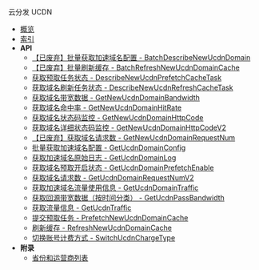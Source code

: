 <div class="sidebar_title icon__ucdn">云分发 UCDN</div>

- [概览](api/ucdn-api/README.md)
- [索引](api/ucdn-api/index.md)
- **API**
    - [【已废弃】批量获取加速域名配置 - BatchDescribeNewUcdnDomain](api/ucdn-api/batch_describe_new_ucdn_domain)
    - [【已废弃】批量刷新缓存 - BatchRefreshNewUcdnDomainCache](api/ucdn-api/batch_refresh_new_ucdn_domain_cache)
    - [获取预取任务状态 - DescribeNewUcdnPrefetchCacheTask](api/ucdn-api/describe_new_ucdn_prefetch_cache_task)
    - [获取域名刷新任务状态 - DescribeNewUcdnRefreshCacheTask](api/ucdn-api/describe_new_ucdn_refresh_cache_task)
    - [获取域名带宽数据 - GetNewUcdnDomainBandwidth](api/ucdn-api/get_new_ucdn_domain_bandwidth)
    - [获取域名命中率 - GetNewUcdnDomainHitRate](api/ucdn-api/get_new_ucdn_domain_hit_rate)
    - [获取域名状态码监控 - GetNewUcdnDomainHttpCode](api/ucdn-api/get_new_ucdn_domain_http_code)
    - [获取域名详细状态码监控 - GetNewUcdnDomainHttpCodeV2](api/ucdn-api/get_new_ucdn_domain_http_code_v2)
    - [【已废弃】获取域名请求数 - GetNewUcdnDomainRequestNum](api/ucdn-api/get_new_ucdn_domain_request_num)
    - [批量获取加速域名配置 - GetUcdnDomainConfig](api/ucdn-api/get_ucdn_domain_config)
    - [获取加速域名原始日志 - GetUcdnDomainLog](api/ucdn-api/get_ucdn_domain_log)
    - [获取域名预取开启状态 - GetUcdnDomainPrefetchEnable](api/ucdn-api/get_ucdn_domain_prefetch_enable)
    - [获取域名请求数 - GetUcdnDomainRequestNumV2](api/ucdn-api/get_ucdn_domain_request_num_v2)
    - [获取加速域名流量使用信息 - GetUcdnDomainTraffic](api/ucdn-api/get_ucdn_domain_traffic)
    - [获取回源带宽数据（按时间分类） - GetUcdnPassBandwidth](api/ucdn-api/get_ucdn_pass_bandwidth)
    - [获取流量信息 - GetUcdnTraffic](api/ucdn-api/get_ucdn_traffic)
    - [提交预取任务 - PrefetchNewUcdnDomainCache](api/ucdn-api/prefetch_new_ucdn_domain_cache)
    - [刷新缓存 - RefreshNewUcdnDomainCache](api/ucdn-api/refresh_new_ucdn_domain_cache)
    - [切换账号计费方式 - SwitchUcdnChargeType](api/ucdn-api/switch_ucdn_charge_type)
- **附录**
  - [省份和运营商列表](api/ucdn-api/province)

